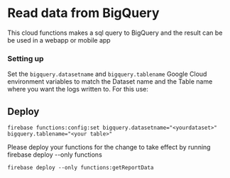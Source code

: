 # Read data from BigQuery
This cloud functions makes a sql query to BigQuery and the result can be be used in a webapp or mobile app 

### Setting up

Set the `bigquery.datasetname` and `bigquery.tablename` Google Cloud environment variables to match the Dataset name and the Table name where you want the logs written to. For this use:

## Deploy

`firebase functions:config:set bigquery.datasetname="<yourdataset>" bigquery.tablename="<your table>"`

Please deploy your functions for the change to take effect by running firebase deploy --only functions

`firebase deploy --only functions:getReportData`